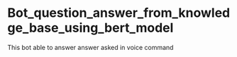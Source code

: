 # Bot_question_answer_from_knowledge_base_using_bert_model
This bot able to answer answer asked in voice command
